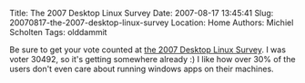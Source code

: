 Title: The 2007 Desktop Linux Survey
Date: 2007-08-17 13:45:41
Slug: 20070817-the-2007-desktop-linux-survey
Location: Home
Authors: Michiel Scholten
Tags: olddammit

<p>Be sure to get your vote counted at <a href="http://www.desktoplinux.com/news/NS7943272425.html">the 2007 Desktop Linux Survey</a>. I was voter 30492, so it's getting somewhere already :) I like how over 30% of the users don't even care about running windows apps on their machines.</p>